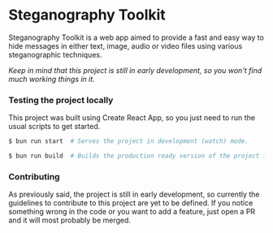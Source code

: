# Steganography Toolkit

Steganography Toolkit is a web app aimed to provide a fast and easy way to hide
messages in either text, image, audio or video files using various
steganographic techniques.

_Keep in mind that this project is still in early development, so you won't find much working things in it._

### Testing the project locally

This project was built using Create React App, so you just need to run the
usual scripts to get started.

```bash
$ bun run start  # Serves the project in development (watch) mode.

$ bun run build  # Builds the production ready version of the project in the `build/` directory.
```

### Contributing

As previously said, the project is still in early development, so currently the
guidelines to contribute to this project are yet to be defined. If you notice
something wrong in the code or you want to add a feature, just open a PR and it
will most probably be merged.
